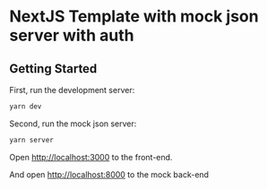 # NextJS Template with mock json server with auth

## Getting Started

First, run the development server:

```bash
yarn dev
```

Second, run the mock json server:

```bash
yarn server
```

Open [http://localhost:3000](http://localhost:3000) to the front-end.

And open [http://localhost:8000](http://localhost:8000) to the mock back-end
